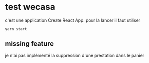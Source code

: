 # test wecasa

c'est une application Create React App. pour la lancer il faut utiliser

```
yarn start
```

## missing feature

je n'ai pas implémenté la suppression d'une prestation dans le panier
